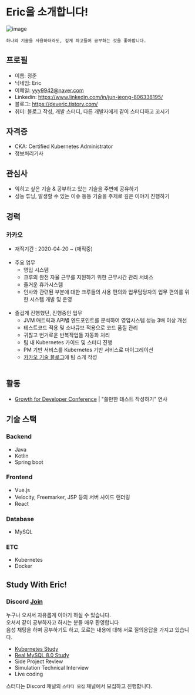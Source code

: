 # Eric을 소개합니다!
![image](https://user-images.githubusercontent.com/46917538/113892402-e7202e80-9800-11eb-942e-2049aba303b3.png)
<br/>
```
하나의 기술을 사용하더라도, 깊게 파고들어 공부하는 것을 좋아합니다.
```

## 프로필
* 이름: 정준 <br/>
* 닉네임: Eric <br/>
* 이메일: yyy9942@naver.com <br/>
* Linkedin: https://www.linkedin.com/in/jun-jeong-806338195/
* 블로그: https://deveric.tistory.com/
* 취미: 블로그 작성, 개발 스터디, 다른 개발자에게 같이 스터디하고 꼬시기

## 자격증
* CKA: Certified Kubernetes Administrator
* 정보처리기사

## 관심사
- 익히고 싶은 기술 & 공부하고 있는 기술을 주변에 공유하기
- 성능 튜닝, 발생할 수 있는 이슈 등등 기술을 주제로 깊은 이야기 진행하기


## 경력
### 카카오
* 재직기간 : 2020-04-20 ~ (재직중)<br/><br/>
* 주요 업무  
  - 영입 시스템
  - 크루의 완전 자율 근무를 지원하기 위한 근무시간 관리 서비스
  - 즐거운 휴가시스템
  - 인사와 관련된 부분에 대한 크루들의 사용 편의와 업무담당자의 업무 편의를 위한 시스템 개발 및 운영<br/><br/>
* 즐겁게 진행했던, 진행중인 업무
  - JVM 매트릭과 API별 엔드포인트를 분석하여 영입시스템 성능 3배 이상 개선
  - 테스트코드 적용 및 소나큐브 적용으로 코드 품질 관리
  - 귀찮고 번거로운 반복작업들 자동화 처리
  - 팀 내 Kubernetes 가이드 및 스터디 진행
  - PM 기반 서비스를 Kubernetes 기반 서비스로 마이그레이션
  - [카카오 기술 블로그](https://tech.kakao.com/2020/12/17/kakao-work-platform/)에 팀 소개 작성<br/><br/>

## 활동
* [Growth for Developer Conference](https://f-lab-conference.imweb.me/) | "쓸만한 테스트 작성하기" 연사

## 기술 스택
### Backend
- Java
- Kotlin
- Spring boot

### Frontend
- Vue.js
- Velocity, Freemarker, JSP 등의 서버 사이드 랜더링
- React

### Database
- MySQL

### ETC
- Kubernetes
- Docker

## Study With Eric!
### Discord [Join](https://discord.gg/7qNA6tG)<br/>
누구나 오셔서 자유롭게 이야기 하실 수 있습니다. <br/>
오셔서 같이 공부하자고 하시는 분들 매우 환영합니다 <br/>
음성 채팅을 하며 공부하기도 하고, 모르는 내용에 대해 서로 질의응답을 가지고 있습니다.<br/>

* [Kubernetes Study](https://docs.google.com/document/d/1AHvW8u5psKfAk7yyKRuMKowOMWjz64d12vSxBzFcAOs/edit)
* [Real MySQL 8.0 Study](https://docs.google.com/document/d/1wV__EgYUYXwHFUCcX8JN11d75k4RgA_Zj4_C8Hbk4DQ/edit#)
* Side Project Review
* Simulation Technical Interview
* Live coding

스터디는 Discord 채널의 `스터디 모집` 채널에서 모집하고 진행합니다. <br/>
